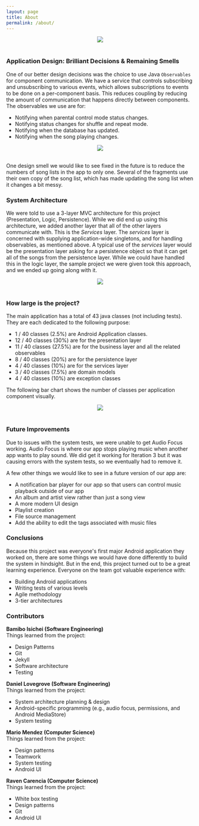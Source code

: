 ```yaml
---
layout: page
title: About
permalink: /about/
---
```

<div align="center">
<img src="{{site.baseurl}}/asset/images/breadtunes.png"/>
</div>
<br/>

### Application Design: Brilliant Decisions & Remaining Smells

One of our better design decisions was the choice to use Java `Observables` for component communication. We have a service that controls subscribing and unsubscribing to various events, which allows subscriptions to events to be done on a per-component basis. This reduces coupling by reducing the amount of communication that happens directly between components. The observables we use are for:

- Notifying when parental control mode status changes.
- Notifying status changes for shuffle and repeat mode.
- Notifying when the database has updated.
- Notifying when the song playing changes.

<div align="center">
<img src="{{site.baseurl}}/asset/images/observable_service.png"/>
</div>
<br/>

One design smell we would like to see fixed in the future is to reduce the numbers of song lists in the app to only one. Several of the fragments use their own copy of the song list, which has made updating the song list when it changes a bit messy.

### System Architecture

We were told to use a 3-layer MVC architecture for this project (Presentation, Logic, Persistence). While we did end up using this architecture, we added another layer that all of the other layers communicate with. This is the _Services_ layer. The _services_ layer is concerned with supplying application-wide singletons, and for handling observables, as mentioned above. A typical use of the _services_ layer would be the presentation layer asking for a persistence object so that it can get all of the songs from the persistence layer. While we could have handled this in the logic layer, the sample project we were given took this approach, and we ended up going along with it.


<div align="center">
<img src="{{site.baseurl}}/asset/images/simple_architecture.png"/>
</div>
<br/>

### How large is the project?

The main application has a total of 43 java classes (not including tests). They are each dedicated to the following purpose:

- 1 / 40 classes (2.5%) are Android Application classes.
- 12 / 40 classes (30%) are for the presentation layer
- 11 / 40 classes (27.5%) are for the business layer and all the related observables
- 8 / 40 classes (20%) are for the persistence layer
- 4 / 40 classes (10%) are for the services layer
- 3 / 40 classes (7.5%) are domain models
- 4 / 40 classes (10%) are exception classes

The following bar chart shows the number of classes per application component visually.

<div align="center">
<img src="{{site.baseurl}}/asset/images/classes_bar_chart.png"/>
</div>
<br/>

### Future Improvements

Due to issues with the system tests, we were unable to get Audio Focus working. Audio Focus is where our app stops playing music when another app wants to play sound. We did get it working for Iteration 3 but it was causing errors with the system tests, so we eventually had to remove it.

A few other things we would like to see in a future version of our app are:

- A notification bar player for our app so that users can control music playback outside of our app
- An album and artist view rather than just a song view
- A more modern UI design
- Playlist creation
- File source management
- Add the ability to edit the tags associated with music files

### Conclusions

Because this project was everyone's first major Android application they worked on, there are some things we would have done differently to build the system in hindsight. But in the end, this project turned out to be a great learning experience. Everyone on the team got valuable experience with:

- Building Android applications
- Writing tests of various levels
- Agile methodology
- 3-tier architectures

### Contributors

__Bamibo Isichei (Software Engineering)__<br />
Things learned from the project:
- Design Patterns
- Git
- Jekyll
- Software architecture
- Testing

__Daniel Lovegrove (Software Engineering)__<br />
Things learned from the project:
- System architecture planning & design
- Android-specific programming (e.g., audio focus, permissions, and Android MediaStore)
- System testing

__Mario Mendez (Computer Science)__<br />
Things learned from the project:
- Design patterns
- Teamwork
- System testing
- Android UI

__Raven Carencia (Computer Science)__<br />
Things learned from the project:
- White box testing
- Design patterns
- Git
- Android UI

